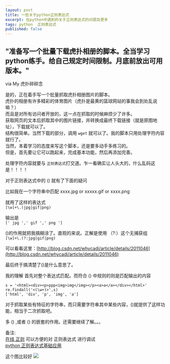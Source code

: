 ```yaml
---
layout: post
title: 一些关于python正则表达式
excerpt: 在python中遇到的关于正则表达式的问题及更多
tags: python  正则表达式
published: false
---
```


"准备写一个批量下载虎扑相册的脚本。全当学习python练手。给自己规定时间限制。月底前放出可用版本。"
---

via My 虎扑碎碎念

是的，正在着手写一个批量抓取虎扑相册图片的脚本。   
虎扑的相册有许多精彩的体育图片（虎扑是最黄的篮球网站的事我会到处乱说嘛？）  
而且是对所有访问者开放的，这一点在抓取的时候麻烦少了许多。  
获取网页的文本后抓取其中的图片链接，并转换成最终下载链接（就是原图地址），下载就可以了。  
结构很简单。当然下载的部分，调用 `wget` 就可以了。我的脚本只用处理字符内容就行了。  
当然，本着学习的态度来写这个脚本，还是要多动手多练习的。  
但是，首先要让它可以跑起来，完成基本功能，然后再添加完善。  

处理字符内容就要与 `正则表达式`打交道。乍一看确实让人头大的，什么乱码这是！！！！

对于正则表达式中的 () 就有了下面的疑问  

比如我在一个字符串中匹配 xxxx.jpg or xxxxx.gif or xxxx.png 

就用了这样的表达式  
`[\w]+\.(jpg|gif|png)`

输出是  
`[' jpg ',' gif ',' png ']` 

()的作用就把我搞糊涂了。直观的来说。正解是使用 （?:）这个无捕获组  
`[\w]+\.(?:jpg|gif|png)`

可以看看这里：[http://blog.csdn.net/whycadi/article/details/2011046](http://blog.csdn.net/whycadi/article/details/2011046)

最后终于搞清楚了()是什么意思了。

我的理解 
首先对整个表达式匹配。而符合 () 中规则的则是匹配输出的内容 

	s = '<html><div><p>ppp<img>img</img></p><a>a</a></div></html>' 
	re.findall('<(\w+)>',s) 
	['html', 'div', 'p', 'img', 'a']
    

对于抓取某些有特征的字符串，而只需要字符串其中某些内容，()就提供了这样功能，相当于二次抓取吧。 

多 () ,或者 () 的嵌套的作用。还需要继续了解。。。


备注:  
 [在线 正则](http://regexpal.com) 可以方便的对 正则表达式 进行调试  
 [python 正则表达式基础应用](http://www.cnblogs.com/huxi/archive/2010/07/04/1771073.html)


这个图比较好
<img src="http://images.cnblogs.com/cnblogs_com/huxi/Windows-Live-Writer/Python_10A67/pyre_ebb9ce1c-e5e8-4219-a8ae-7ee620d5f9f1.png">